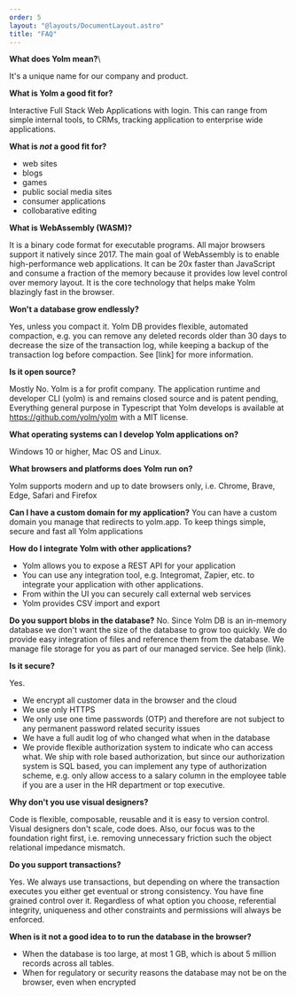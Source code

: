 ```yaml
---
order: 5
layout: "@layouts/DocumentLayout.astro"
title: "FAQ"
---
```


**What does Yolm mean?**\

It's a unique name for our company and product.

**What is Yolm a good fit for?**

Interactive Full Stack Web Applications with login. This can range from simple internal tools, to CRMs, tracking application to enterprise wide applications.

**What is _not_ a good fit for?**

- web sites
- blogs
- games
- public social media sites
- consumer applications
- collobarative editing

**What is WebAssembly (WASM)?**

It is a binary code format for executable programs. All major browsers support it natively since 2017. The main goal of WebAssembly is to enable high-performance web applications. It can be 20x faster than JavaScript and consume a fraction of the memory because it provides low level control over memory layout. It is the core technology that helps make Yolm blazingly fast in the browser.

**Won't a database grow endlessly?**

Yes, unless you compact it. Yolm DB provides flexible, automated compaction, e.g. you can remove any deleted records older than 30 days to decrease the size of the transaction log, while keeping a backup of the transaction log before compaction. See [link] for more information.

**Is it open source?**

Mostly No. Yolm is a for profit company. The application runtime and developer CLI (yolm) is and remains closed source and is patent pending,  Everything general purpose in Typescript that Yolm develops is available at https://github.com/yolm/yolm with a MIT license.

**What operating systems can I develop Yolm applications on?**

Windows 10 or higher, Mac OS and Linux.

**What browsers and platforms does Yolm run on?**

Yolm supports modern and up to date browsers only, i.e. Chrome, Brave, Edge, Safari and Firefox

**Can I have a custom domain for my application?**
You can have a custom domain you manage that redirects to yolm.app. To keep things simple, secure and fast all Yolm applications

**How do I integrate Yolm with other applications?**

- Yolm allows you to expose a REST API for your application
- You can use any integration tool, e.g. Integromat, Zapier, etc. to integrate your application with other applications.
- From within the UI you can securely call external web services
- Yolm provides CSV import and export

**Do you support blobs in the database?**
No. Since Yolm DB is an in-memory database we don't want the size of the database to grow too quickly. We do provide easy integration of files and reference them from the database. We manage file storage for you as part of our managed service. See help (link).

**Is it secure?**

Yes.
  - We encrypt all customer data in the browser and the cloud
  - We use only HTTPS
  - We only use one time passwords (OTP) and therefore are not subject to any permanent password related security issues
  - We have a full audit log of who changed what when in the database
  - We provide flexible authorization system to indicate who can access what. We ship with role based authorization, but since our authorization system is SQL based, you can implement any type of authorization scheme, e.g. only allow access to a salary column in the employee table if you are a user in the HR department or top executive.


**Why don't you use visual designers?**

Code is flexible, composable, reusable and it is easy to version control. Visual designers don't scale, code does. Also, our focus was to the foundation right first, i.e. removing unnecessary friction such the object relational impedance mismatch.

**Do you support transactions?**

Yes. We always use transactions, but depending on where the transaction executes you either get eventual or strong consistency. You have fine grained control over it. Regardless of what option you choose, referential integrity, uniqueness and other constraints and permissions will always be enforced.

**When is it not a good idea to to run the database in the browser?**

  - When the database is too large, at most 1 GB, which is about 5 million records across all tables.
  - When for regulatory or security reasons the database may not be on the browser, even when encrypted
